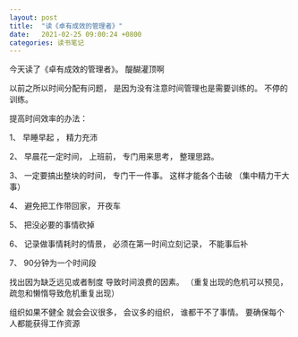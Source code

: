 ```yaml
---
layout: post
title:  "读《卓有成效的管理者》"
date:   2021-02-25 09:00:24 +0800
categories: 读书笔记
---
```




今天读了《卓有成效的管理者》。 醍醐灌顶啊



以前之所以时间分配有问题， 是因为没有注意时间管理也是需要训练的。 不停的训练。

提高时间效率的办法： 



1、 早睡早起 ， 精力充沛

2、 早晨花一定时间， 上班前， 专门用来思考， 整理思路。 

3、 一定要搞出整块的时间， 专门干一件事。 这样才能各个击破 （集中精力干大事）

4、 避免把工作带回家， 开夜车

5、 把没必要的事情砍掉

6、 记录做事情耗时的情景， 必须在第一时间立刻记录， 不能事后补

7、 90分钟为一个时间段



找出因为缺乏远见或者制度 导致时间浪费的因素。 （重复出现的危机可以预见， 疏忽和懒惰导致危机重复出现）

组织如果不健全 就会会议很多， 会议多的组织， 谁都干不了事情。 要确保每个人都能获得工作资源 